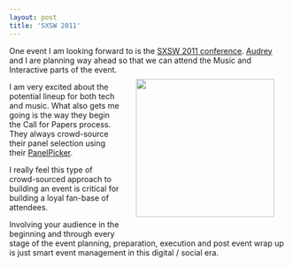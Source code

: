 ```yaml
---
layout: post
title: 'SXSW 2011'
---
```

One event I am looking forward to is the <a href="http://panelpicker.sxsw.com/">SXSW 2011 conference</a>. <a href="http://www.audreywatters.com">Audrey</a> and I are planning way ahead so that we can attend the Music and Interactive parts of the event.<img style="padding: 25px;" title="SXWS" src="http://kinlane-productions.s3.amazonaws.com/events-in-the-clouds/sxsw.jpg" alt="" width="250&quot;" align="right" /><p></p>
I am very excited about the potential lineup for both tech and music. What also gets me going is the way they begin the Call for Papers process. They always crowd-source their panel selection using their <a href="http://panelpicker.sxsw.com/">PanelPicker</a>.<p></p>
I really feel this type of crowd-sourced approach to building an event is critical for building a loyal fan-base of attendees.<p></p>
Involving your audience in the beginning and through every stage of the event planning, preparation, execution and post event wrap up is just smart event management in this digital / social era.